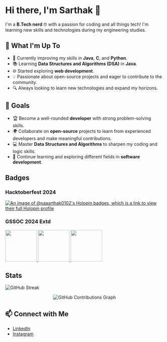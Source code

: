 # Hi there, I'm Sarthak 👋

I'm a **B.Tech nerd** 🤓 with a passion for coding and all things tech! I'm learning new skills and technologies during my engineering studies.

## 🚀 What I'm Up To
- 🌱 Currently improving my skills in **Java**, **C**, and **Python**.
- 📚 Learning **Data Structures and Algorithms (DSA)** in **Java**.
- 🌐 Started exploring **web development**.
- 💡 Passionate about open-source projects and eager to contribute to the community.
- 🔍 Always looking to learn new technologies and expand my horizons.

## 🎯 Goals
- 🏆 Become a well-rounded **developer** with strong problem-solving skills.                                                                  
- 🌍 Collaborate on **open-source** projects to learn from experienced developers and make meaningful contributions.                    
- 💻 Master **Data Structures and Algorithms** to sharpen my coding and logic skills.
- 🚀 Continue learning and exploring different fields in **software development**.

## Badges
### Hacktoberfest 2024
[![An image of @saaarthak0102's Holopin badges, which is a link to view their full Holopin profile](https://holopin.me/saaarthak0102)](https://holopin.io/@saaarthak0102)

### GSSOC 2024 Extd
<div style='display:flex; align-items:center; gap: 10px;' align='center'><a href="https://gssoc.girlscript.tech/leaderboard">
<img src="https://raw.githubusercontent.com/GSSoC24/Postman-Challenge/main/docs/assets/Postman%20White.png" width="100px" height="100px" />
  <img src="https://raw.githubusercontent.com/GSSoC24/Postman-Challenge/main/docs/assets/1.png" width="100px" height="100px" />
  <img src="https://raw.githubusercontent.com/GSSoC24/Postman-Challenge/main/docs/assets/2.png" width="100px" height="100px" />
</a>
</div>
</details>

## Stats 

![GitHub Streak](https://github-readme-streak-stats.herokuapp.com/?user=Saaarthak0102&theme=radical)

<div align="center">
    <picture>
        <source media="(prefers-color-scheme: dark)" srcset="https://ssr-contributions-svg.vercel.app/_/Saaarthak0102?chart=3dbar&gap=0.6&scale=2&flatten=2&animation=wave&animation_duration=4&animation_delay=0.06&animation_amplitude=24&animation_frequency=0.1&animation_wave_center=0_3&format=svg&weeks=34&theme=native&dark=true">
        <source media="(prefers-color-scheme: light)" srcset="https://ssr-contributions-svg.vercel.app/_/Saaarthak0102?chart=3dbar&gap=0.6&scale=2&flatten=2&animation=wave&animation_duration=4&animation_delay=0.06&animation_amplitude=24&animation_frequency=0.1&animation_wave_center=0_3&format=svg&weeks=34&theme=native">
        <img alt="GitHub Contributions Graph" src="https://ssr-contributions-svg.vercel.app/_/Saaarthak0102?chart=3dbar&flatten=1&weeks=34&animation=wave&format=svg&gap=0.6&animation_frequency=0.2&animation_amplitude=20&theme=pink">
    </picture>
</div>

## 📫 Connect with Me
- [LinkedIn](https://www.linkedin.com/in/sarthak-sabharwal-b39575320/)
- [Instagram](https://www.instagram.com/saaarthak.01/)
